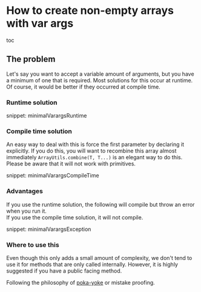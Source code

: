 <a id="top"></a>

# How to create non-empty arrays with var args

toc

## The problem

Let's say you want to accept a variable amount of arguments, but you have a minimum of one that is required.
Most solutions for this occur at runtime. Of course, it would be better if they occurred at compile time.

### Runtime solution

snippet: minimalVarargsRuntime

### Compile time solution

An easy way to deal with this is force the first parameter by declaring it explicitly.
If you do this, you will want to recombine this array almost immediately `ArrayUtils.combine(T, T...)` is an elegant way to do this.
Please be aware that it will not work with primitives.

snippet: minimalVarargsCompileTime

### Advantages

If you use the runtime solution, the following will compile but throw an error when you run it.  
If you use the compile time solution, it will not compile.

snippet: minimalVarargsException

### Where to use this

Even though this only adds a small amount of complexity, we don't tend to use it for methods that are only called internally.
However, it is highly suggested if you have a public facing method.

Following the philosophy of [poka-yoke](https://en.wikipedia.org/wiki/Poka-yoke) or mistake proofing.
